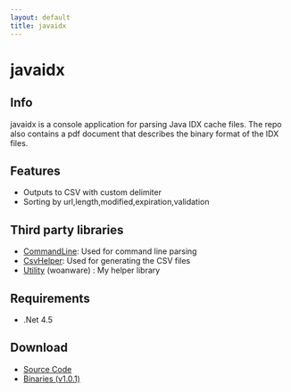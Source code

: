 ```yaml
---
layout: default
title: javaidx
---
```


# javaidx #

## Info ##

javaidx is a console application for parsing Java IDX cache files. The repo also contains a pdf document that describes the binary format of the IDX files. 

## Features ##

- Outputs to CSV with custom delimiter
- Sorting by url,length,modified,expiration,validation

## Third party libraries ##

- [CommandLine](https://github.com/gsscoder/commandline): Used for command line parsing
- [CsvHelper](https://github.com/JoshClose/CsvHelper): Used for generating the CSV files
- [Utility](/) (woanware) : My helper library

## Requirements ## 

- .Net 4.5

## Download ##

- [Source Code](https://github.com/woanware/javaidx)
- [Binaries (v1.0.1)](/downloads/javaidex.v.1.0.1.zip)
